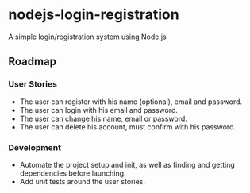 # nodejs-login-registration
A simple login/registration system using Node.js

## Roadmap
### User Stories
- The user can register with his name (optional), email and password.
- The user can login with his email and password.
- The user can change his name, email or password.
- The user can delete his account, must confirm with his password.
### Development
- Automate the project setup and init, as well as finding and getting dependencies before launching.
- Add unit tests around the user stories.